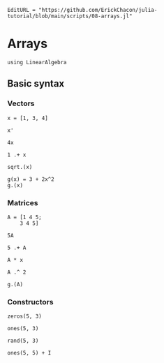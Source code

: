 ```@meta
EditURL = "https://github.com/ErickChacon/julia-tutorial/blob/main/scripts/08-arrays.jl"
```

# Arrays

````@example 08-arrays
using LinearAlgebra
````

## Basic syntax

### Vectors

````@example 08-arrays
x = [1, 3, 4]
````

````@example 08-arrays
x'
````

````@example 08-arrays
4x
````

````@example 08-arrays
1 .+ x
````

````@example 08-arrays
sqrt.(x)
````

````@example 08-arrays
g(x) = 3 + 2x^2
g.(x)
````

### Matrices

````@example 08-arrays
A = [1 4 5;
    3 4 5]
````

````@example 08-arrays
5A
````

````@example 08-arrays
5 .+ A
````

````@example 08-arrays
A * x
````

````@example 08-arrays
A .^ 2
````

````@example 08-arrays
g.(A)
````

### Constructors

````@example 08-arrays
zeros(5, 3)
````

````@example 08-arrays
ones(5, 3)
````

````@example 08-arrays
rand(5, 3)
````

````@example 08-arrays
ones(5, 5) + I
````

